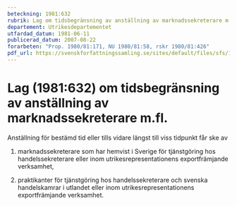 ```yaml
---
beteckning: 1981:632
rubrik: Lag om tidsbegränsning av anställning av marknadssekreterare m.fl.
departement: Utrikesdepartementet
utfardad_datum: 1981-06-11
publicerad_datum: 2007-08-22
forarbeten: "Prop. 1980/81:171, NU 1980/81:58, rskr 1980/81:426"
pdf_url: https://svenskforfattningssamling.se/sites/default/files/sfs/1981-06/SFS1981-632.pdf
---
```


# Lag (1981:632) om tidsbegränsning av anställning av marknadssekreterare m.fl.

Anställning för bestämd tid eller tills vidare längst till viss tidpunkt får ske av

1. marknadssekreterare som har hemvist i Sverige för tjänstgöring hos handelssekreterare eller inom utrikesrepresentationens exportfrämjande verksamhet,

2. praktikanter för tjänstgöring hos handelssekreterare och svenska handelskamrar i utlandet eller inom utrikesrepresentationens exportfrämjande verksamhet.